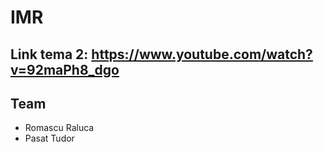 # IMR

## Link tema 2: https://www.youtube.com/watch?v=92maPh8_dgo

## Team
- Romascu Raluca
- Pasat Tudor
